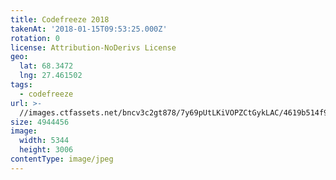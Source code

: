 ```yaml
---
title: Codefreeze 2018
takenAt: '2018-01-15T09:53:25.000Z'
rotation: 0
license: Attribution-NoDerivs License
geo:
  lat: 68.3472
  lng: 27.461502
tags:
  - codefreeze
url: >-
  //images.ctfassets.net/bncv3c2gt878/7y69pUtLKiVOPZCtGykLAC/4619b514f993275720f87ac8089f1f4f/codefreeze-2018_25929254568_o
size: 4944456
image:
  width: 5344
  height: 3006
contentType: image/jpeg
---
```


